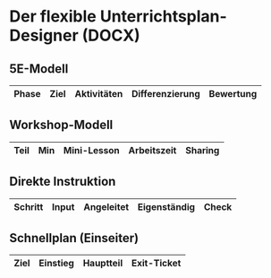 # Der flexible Unterrichtsplan-Designer (DOCX)

## 5E-Modell
| Phase | Ziel | Aktivitäten | Differenzierung | Bewertung |
|---|---|---|---|---|

## Workshop-Modell
| Teil | Min | Mini-Lesson | Arbeitszeit | Sharing |
|---|---|---|---|---|

## Direkte Instruktion
| Schritt | Input | Angeleitet | Eigenständig | Check |
|---|---|---|---|---|

## Schnellplan (Einseiter)
| Ziel | Einstieg | Hauptteil | Exit-Ticket |
|---|---|---|---|
